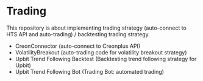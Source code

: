 # Trading

This repository is about implementing trading strategy (auto-connect to HTS API and auto-trading) / backtesting trading strategy.

- CreonConnector (auto-connect to Creonplus API)
- VolatilityBreakout (auto-trading code for volatility breakout strategy)
- Upbit Trend Following Backtest (Backtesting trend following strategy for Upbit)
- Upbit Trend Following Bot (Trading Bot: automated trading)
